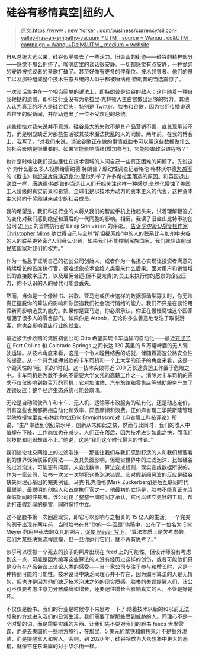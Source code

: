 # 硅谷有移情真空|纽约人

> 原文:[https://www . new Yorker . com/business/currency/silicon-valley-has-an-empathy-vacuum？UTM _ source = Wanqu . co&UTM _ campaign = Wanqu+Daily&UTM _ medium = website](https://www.newyorker.com/business/currency/silicon-valley-has-an-empathy-vacuum?utm_source=wanqu.co&utm_campaign=Wanqu+Daily&utm_medium=website)

自从总统大选以来，硅谷似乎失去了一些活力。旧金山的街道——硅谷的精神部分——感觉不那么拥挤了。咖啡店里的谈话很安静。一切都感觉有点安静，一种诡异的安静被抗议者的圣歌打破了。甚至好像有更多的停车位。技术领导者、他们的员工以及那些组成整个技术生态系统的人似乎都被唐纳德·特朗普的当选震惊了。

一次谈话集中在一个相当简单的说法上，即特朗普是硅谷的敌人；这伴随着一种自我鞭挞的遗憾，即科技行业没有为希拉里·克林顿入主白宫做出足够的努力。其他人认为真正的坏人是硅谷巨头，特别是 Twitter、脸书和谷歌，因为它们传播诽谤希拉里的假新闻，并帮助选出了一位不受欢迎的总统。

这些指控对我来说并不意外。硅谷最大的失败不是其产品营销不善，或兑现承诺不力，而是明显缺乏对那些生活被其技术魔法扰乱的人的同情。两年前，在我的博客上，[我写了](http://om.co/2014/07/08/with-big-data-comes-big-responsibility/)，“对我们来说，谈论谷歌正在做的事情或脸书可以用这些数据做什么的社会影响是很重要的。如果它能影响情绪(增加参与)，它能损害政治进程吗？”

也许是时候让我们这些居住在技术领域的人问自己一些真正困难的问题了。先说这个:为什么那么多人投票给唐纳德·特朗普？煽动性调查记者格伦·格林沃尔德[为*撰写*](https://theintercept.com/2016/11/09/democrats-trump-and-the-ongoing-dangerous-refusal-to-learn-the-lesson-of-brexit/)的《截击》和[纪录片导演迈克尔·摩尔](http://michaelmoore.com/trumpwillwin/)列举了许多希拉里落选的原因。和英国退出欧盟一样，唐纳德·特朗普的当选让人们开始关注这样一种感觉:全球化侵蚀了美国工人阶级的真实前景和希望。全球化是以技术为动力的资本主义的代表，这种资本主义倾向于奖励越来越少的社会成员。

我的希望是，我们科技行业的人将从我们的智能手机上抬起头来，试着理解鞭笞式的变化对我们感到绝望和落后的一代同胞的影响。相反，我读了旧金山比特币初创公司 [21 Inc](https://www.crunchbase.com/organization/21e6) 的首席执行官 Balaji Srinivasan 的评论。，[告诉*华尔街日报*专栏作家 Christopher Mims](http://www.wsj.com/articles/new-populism-and-silicon-valley-on-a-collision-course-1478814305) 他觉得自己与全球“斯坦福网络”中的人的联系比与加州中央谷的人的联系更紧密:“人们会认识到，如果我们不能控制民族国家，我们就应该削弱民族国家对我们的权力。”

作为一名急于证明自己的初创公司创始人，或者作为一名担心实现让投资者满意的持续增长的首席执行官，很难想象技术会给人类带来什么后果。面对用户和销售增长的直接数字压力，以及雇佣合适(但不要太贵)的员工来执行你的愿景的企业压力，你不认识的人的替代可能会丢失。

然而，当你是一个像脸书、谷歌、亚马逊或优步这样的数据驱动型寡头时，你无法真正摆脱你的算法的影响和你塑造我们社会流行情绪的能力。我们不只是在谈论用假新闻影响选民的能力。如果你是亚马逊，你必须承认，你正在慢慢腐蚀这个国家雇佣了很多人的零售部门。如果你是 Airbnb，无论你多么善意地专注于取悦游客，你也会影响酒店行业的就业。

最近被优步收购的湾区初创公司 Otto 希望实现卡车运输的自动化——最近[完成了](https://www.wired.com/2016/10/ubers-self-driving-truck-makes-first-delivery-50000-beers/)在 Fort Collins 和 Colorado Springs 之间长达 120 英里的 5 万罐啤酒的无人驾驶运输。从技术角度来看，这是一个令人瞠目结舌的成就，伴随着高速公路安全性的提高。从一个背负抵押贷款的卡车司机和一个上大学的孩子的角度来看，这是一个毁灭性的“哦，妈的”时刻。这一技术突破将近 200 万长途货运工作置于危险之中。卡车司机是为数不多的不需要大学文凭的高薪工作之一。消除对卡车司机的需求不仅仅影响到数百万的司机；它对加油站、汽车旅馆和零售店等辅助服务产生了连锁反应；整个经济生态系统可能会崩溃。

无论是自动驾驶汽车和卡车、无人机、运输等市政服务的私有化，还是动态定价，所有这些发展都拥抱自动化和效率，厌恶摩擦和浪费。正如麻省理工学院斯隆管理学院教授埃里克·布林约尔松(Erik Brynjolfsson)对《麻省理工科技评论》所说，“生产率达到创纪录水平，创新从未如此之快，然而与此同时，我们的收入中值却在下降，工作岗位也在减少。人们正在落后，因为技术进步如此之快，而我们的技能和组织却跟不上。”他说，这是“我们这个时代最大的悖论。”

我们谈论社交网络上的过滤泡沫——那些让我们与我们感到舒适的人和我们想要看到的世界保持联系的算法——及其负面影响，但现实世界中的过滤泡沫，比如硅谷的过滤泡沫，可能更有问题。人变成数字，算法变成规则，现实变成数据所说的。作为一家公司，脸书一次又一次地犯这些泡沫错误。它对假新闻风波的反应是硅谷缺失同理心基因的完美例证。马克·扎克伯格(Mark Zuckerberg)是后互联网时代最聪明、最聪明的创始人和首席执行官之一，他最初的立场是，脸书不能真正充当真假新闻的仲裁者。该公司花了整整一周时间才承认，它可以建立更好的工具，帮助打击假新闻的祸害，同时保持中立。

这不是脸书第一次回避现实，即它可以影响与之相关的 15 亿人的生活。一个完美的例子出现在两年前，当时脸书在其“你的一年回顾”供稿中，公布了一位名为 Eric Meyer 的用户死去的女儿的照片，[促使 Meyer 写下](http://om.co/2014/12/26/empathy-is-not-a-corporate-slogan/)，“算法本质上是欠考虑的。它们为某些决策流程建模，但一旦你运行它们，就不再有思考了。”

似乎可以模拟一个死去的孩子的照片出现在 feed 上的可能性，但设计师没有考虑到这一点，可能是因为编写这些算法的人没有经历过这样的创伤，或者可能他们只是没有在产品会议上谈论人类的感受——当一家公司专注于参与和增长时，这是一种特别可能的可能性。技术设计中缺乏同理心并不存在，因为编写算法的人是无情的，但也许是因为他们缺乏技术泡沫之外的现实质感。脸书的失误提醒人们，该公司不仅要考虑注意力分散成瘾和增长，还要记住增长会影响真实的人，不管是好是坏。

不仅仅是脸书。我们的行业是时候停下来思考一下了:随着技术以新的和以前无法想象的方式进入我们的日常生活，我们需要了解那些受到威胁的人。同理心不是一个时髦的词，而是需要实践的东西。让我们先不要对我们的脸书 feeds 大发雷霆，而是去美国的一些地方旅行，在那里，5 美元的拿铁和鲜榨果汁不是额外津贴，而是提醒富人和穷人。否则，到 2020 年，硅谷将成为大众想象中更大的恶棍，就像它在东海岸的对手华尔街一样。